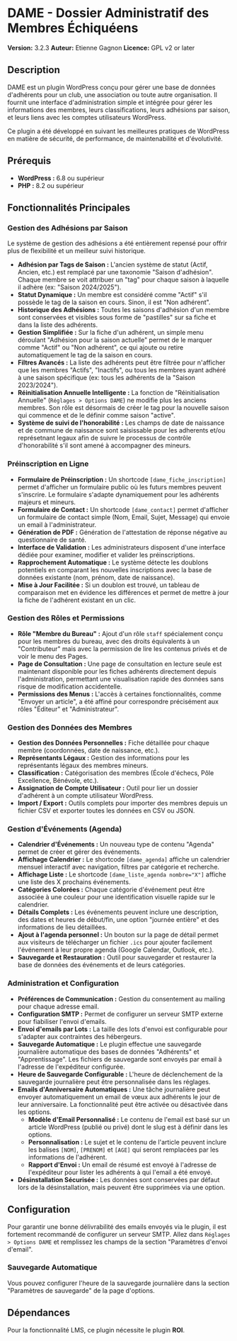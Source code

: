 # DAME - Dossier Administratif des Membres Échiquéens

**Version:** 3.2.3
**Auteur:** Etienne Gagnon
**Licence:** GPL v2 or later

## Description
DAME est un plugin WordPress conçu pour gérer une base de données d'adhérents pour un club, une association ou toute autre organisation. Il fournit une interface d'administration simple et intégrée pour gérer les informations des membres, leurs classifications, leurs adhésions par saison, et leurs liens avec les comptes utilisateurs WordPress.

Ce plugin a été développé en suivant les meilleures pratiques de WordPress en matière de sécurité, de performance, de maintenabilité et d'évolutivité.

## Prérequis

*   **WordPress :** 6.8 ou supérieur
*   **PHP :** 8.2 ou supérieur

## Fonctionnalités Principales

### Gestion des Adhésions par Saison

Le système de gestion des adhésions a été entièrement repensé pour offrir plus de flexibilité et un meilleur suivi historique.

*   **Adhésion par Tags de Saison :** L'ancien système de statut (Actif, Ancien, etc.) est remplacé par une taxonomie "Saison d'adhésion". Chaque membre se voit attribuer un "tag" pour chaque saison à laquelle il adhère (ex: "Saison 2024/2025").
*   **Statut Dynamique :** Un membre est considéré comme "Actif" s'il possède le tag de la saison en cours. Sinon, il est "Non adhérent".
*   **Historique des Adhésions :** Toutes les saisons d'adhésion d'un membre sont conservées et visibles sous forme de "pastilles" sur sa fiche et dans la liste des adhérents.
*   **Gestion Simplifiée :** Sur la fiche d'un adhérent, un simple menu déroulant "Adhésion pour la saison actuelle" permet de le marquer comme "Actif" ou "Non adhérent", ce qui ajoute ou retire automatiquement le tag de la saison en cours.
*   **Filtres Avancés :** La liste des adhérents peut être filtrée pour n'afficher que les membres "Actifs", "Inactifs", ou tous les membres ayant adhéré à une saison spécifique (ex: tous les adhérents de la "Saison 2023/2024").
*   **Réinitialisation Annuelle Intelligente :** La fonction de "Réinitialisation Annuelle" (`Réglages > Options DAME`) ne modifie plus les anciens membres. Son rôle est désormais de créer le tag pour la nouvelle saison qui commence et de le définir comme saison "active".
*   **Système de suivi de l'honorabilité :** Les champs de date de naissance et de commune de naissance sont saisissable pour les adherents et/ou représetnant legaux afin de suivre le processus de contrôle d'honorabilité s'il sont amené à accompagner des mineurs.

### Préinscription en Ligne

*   **Formulaire de Préinscription :** Un shortcode `[dame_fiche_inscription]` permet d'afficher un formulaire public où les futurs membres peuvent s'inscrire. Le formulaire s'adapte dynamiquement pour les adhérents majeurs et mineurs.
*   **Formulaire de Contact :** Un shortcode `[dame_contact]` permet d'afficher un formulaire de contact simple (Nom, Email, Sujet, Message) qui envoie un email à l'administrateur.
*   **Génération de PDF :** Génération de l'attestation de réponse négative au questionnaire de santé.
*   **Interface de Validation :** Les administrateurs disposent d'une interface dédiée pour examiner, modifier et valider les préinscriptions.
*   **Rapprochement Automatique :** Le système détecte les doublons potentiels en comparant les nouvelles inscriptions avec la base de données existante (nom, prénom, date de naissance).
*   **Mise à Jour Facilitée :** Si un doublon est trouvé, un tableau de comparaison met en évidence les différences et permet de mettre à jour la fiche de l'adhérent existant en un clic.

### Gestion des Rôles et Permissions

*   **Rôle "Membre du Bureau" :** Ajout d'un rôle `staff` spécialement conçu pour les membres du bureau, avec des droits équivalents à un "Contributeur" mais avec la permission de lire les contenus privés et de voir le menu des Pages.
*   **Page de Consultation :** Une page de consultation en lecture seule est maintenant disponible pour les fiches adhérents directement depuis l'administration, permettant une visualisation rapide des données sans risque de modification accidentelle.
*   **Permissions des Menus :** L'accès à certaines fonctionnalités, comme "Envoyer un article", a été affiné pour correspondre précisément aux rôles "Éditeur" et "Administrateur".

### Gestion des Données des Membres

*   **Gestion des Données Personnelles :** Fiche détaillée pour chaque membre (coordonnées, date de naissance, etc.).
*   **Représentants Légaux :** Gestion des informations pour les représentants légaux des membres mineurs.
*   **Classification :** Catégorisation des membres (École d'échecs, Pôle Excellence, Bénévole, etc.).
*   **Assignation de Compte Utilisateur :** Outil pour lier un dossier d'adhérent à un compte utilisateur WordPress.
*   **Import / Export :** Outils complets pour importer des membres depuis un fichier CSV et exporter toutes les données en CSV ou JSON.

### Gestion d'Événements (Agenda)

*   **Calendrier d'Événements :** Un nouveau type de contenu "Agenda" permet de créer et gérer des événements.
*   **Affichage Calendrier :** Le shortcode `[dame_agenda]` affiche un calendrier mensuel interactif avec navigation, filtres par catégorie et recherche.
*   **Affichage Liste :** Le shortcode `[dame_liste_agenda nombre="X"]` affiche une liste des X prochains événements.
*   **Catégories Colorées :** Chaque catégorie d'événement peut être associée à une couleur pour une identification visuelle rapide sur le calendrier.
*   **Détails Complets :** Les événements peuvent inclure une description, des dates et heures de début/fin, une option "journée entière" et des informations de lieu détaillées.
*   **Ajout à l'agenda personnel :** Un bouton sur la page de détail permet aux visiteurs de télécharger un fichier `.ics` pour ajouter facilement l'événement à leur propre agenda (Google Calendar, Outlook, etc.).
*   **Sauvegarde et Restauration :** Outil pour sauvegarder et restaurer la base de données des événements et de leurs catégories.

### Administration et Configuration

*   **Préférences de Communication :** Gestion du consentement au mailing pour chaque adresse email.
*   **Configuration SMTP :** Permet de configurer un serveur SMTP externe pour fiabiliser l'envoi d'emails.
*   **Envoi d'emails par Lots :** La taille des lots d'envoi est configurable pour s'adapter aux contraintes des hébergeurs.
*   **Sauvegarde Automatique :** Le plugin effectue une sauvegarde journalière automatique des bases de données "Adhérents" et "Apprentissage". Les fichiers de sauvegarde sont envoyés par email à l'adresse de l'expéditeur configurée.
*   **Heure de Sauvegarde Configurable :** L'heure de déclenchement de la sauvegarde journalière peut être personnalisée dans les réglages.
*   **Emails d'Anniversaire Automatiques :** Une tâche journalière peut envoyer automatiquement un email de vœux aux adhérents le jour de leur anniversaire. La fonctionnalité peut être activée ou désactivée dans les options.
    *   **Modèle d'Email Personnalisé :** Le contenu de l'email est basé sur un article WordPress (publié ou privé) dont le slug est à définir dans les options.
    *   **Personnalisation :** Le sujet et le contenu de l'article peuvent inclure les balises `[NOM]`, `[PRENOM]` et `[AGE]` qui seront remplacées par les informations de l'adhérent.
    *   **Rapport d'Envoi :** Un email de résumé est envoyé à l'adresse de l'expéditeur pour lister les adhérents à qui l'email a été envoyé.
*   **Désinstallation Sécurisée :** Les données sont conservées par défaut lors de la désinstallation, mais peuvent être supprimées via une option.

## Configuration

Pour garantir une bonne délivrabilité des emails envoyés via le plugin, il est fortement recommandé de configurer un serveur SMTP. Allez dans `Réglages > Options DAME` et remplissez les champs de la section "Paramètres d'envoi d'email".

### Sauvegarde Automatique

Vous pouvez configurer l'heure de la sauvegarde journalière dans la section "Paramètres de sauvegarde" de la page d'options.

## Dépendances

Pour la fonctionnalité LMS, ce plugin nécessite le plugin **ROI**.

